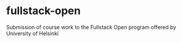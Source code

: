 # fullstack-open
Submission of course work to the Fullstack Open program offered by University of Helsinki
